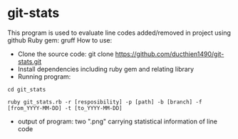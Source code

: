 git-stats
=========

This program is used to evaluate line codes added/removed in project using github
Ruby gem: gruff
How to use:
- Clone the source code:
git clone https://github.com/ducthien1490/git-stats.git
- Install dependencies including ruby gem and relating library
- Running program:

```cd git_stats```

```ruby git_stats.rb -r [resposibility] -p [path] -b [branch] -f [from_YYYY-MM-DD] -t [to_YYYY-MM-DD]```

- output of program: two ".png" carrying statistical information of line code
